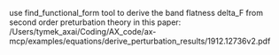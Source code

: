 use find_functional_form tool to derive the band flatness delta_F from second order preturbation theory in this paper: /Users/tymek_axai/Coding/AX_code/ax-mcp/examples/equations/derive_perturbation_results/1912.12736v2.pdf
